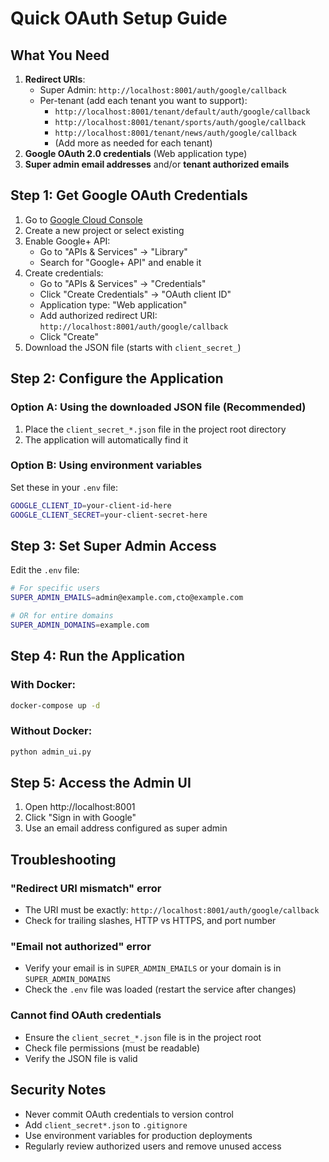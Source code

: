 # Quick OAuth Setup Guide

## What You Need

1. **Redirect URIs**:
   - Super Admin: `http://localhost:8001/auth/google/callback`
   - Per-tenant (add each tenant you want to support):
     - `http://localhost:8001/tenant/default/auth/google/callback`
     - `http://localhost:8001/tenant/sports/auth/google/callback`
     - `http://localhost:8001/tenant/news/auth/google/callback`
     - (Add more as needed for each tenant)
2. **Google OAuth 2.0 credentials** (Web application type)
3. **Super admin email addresses** and/or **tenant authorized emails**

## Step 1: Get Google OAuth Credentials

1. Go to [Google Cloud Console](https://console.cloud.google.com/)
2. Create a new project or select existing
3. Enable Google+ API:
   - Go to "APIs & Services" → "Library"
   - Search for "Google+ API" and enable it
4. Create credentials:
   - Go to "APIs & Services" → "Credentials"
   - Click "Create Credentials" → "OAuth client ID"
   - Application type: "Web application"
   - Add authorized redirect URI: `http://localhost:8001/auth/google/callback`
   - Click "Create"
5. Download the JSON file (starts with `client_secret_`)

## Step 2: Configure the Application

### Option A: Using the downloaded JSON file (Recommended)
1. Place the `client_secret_*.json` file in the project root directory
2. The application will automatically find it

### Option B: Using environment variables
Set these in your `.env` file:
```bash
GOOGLE_CLIENT_ID=your-client-id-here
GOOGLE_CLIENT_SECRET=your-client-secret-here
```

## Step 3: Set Super Admin Access

Edit the `.env` file:
```bash
# For specific users
SUPER_ADMIN_EMAILS=admin@example.com,cto@example.com

# OR for entire domains
SUPER_ADMIN_DOMAINS=example.com
```

## Step 4: Run the Application

### With Docker:
```bash
docker-compose up -d
```

### Without Docker:
```bash
python admin_ui.py
```

## Step 5: Access the Admin UI

1. Open http://localhost:8001
2. Click "Sign in with Google"
3. Use an email address configured as super admin

## Troubleshooting

### "Redirect URI mismatch" error
- The URI must be exactly: `http://localhost:8001/auth/google/callback`
- Check for trailing slashes, HTTP vs HTTPS, and port number

### "Email not authorized" error
- Verify your email is in `SUPER_ADMIN_EMAILS` or your domain is in `SUPER_ADMIN_DOMAINS`
- Check the `.env` file was loaded (restart the service after changes)

### Cannot find OAuth credentials
- Ensure the `client_secret_*.json` file is in the project root
- Check file permissions (must be readable)
- Verify the JSON file is valid

## Security Notes

- Never commit OAuth credentials to version control
- Add `client_secret*.json` to `.gitignore`
- Use environment variables for production deployments
- Regularly review authorized users and remove unused access